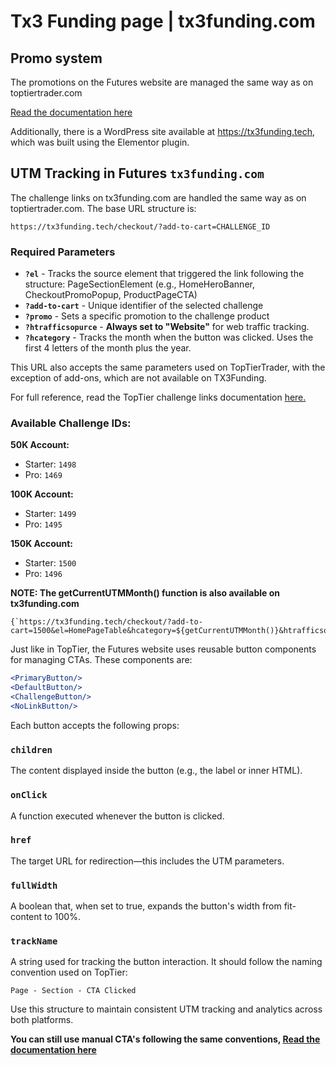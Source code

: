 # Tx3 Funding page | tx3funding.com

## Promo system

The promotions on the Futures website are managed the same way as on toptiertrader.com

[Read the documentation here](#promo-components)

Additionally, there is a WordPress site available at https://tx3funding.tech, which was built using the Elementor plugin.

## UTM Tracking in Futures ```tx3funding.com```

The challenge links on tx3funding.com are handled the same way as on toptiertrader.com.
The base URL structure is:

``
https://tx3funding.tech/checkout/?add-to-cart=CHALLENGE_ID
``

### Required Parameters

- **`?el`** - Tracks the source element that triggered the link following the structure: PageSectionElement (e.g., HomeHeroBanner, CheckoutPromoPopup, ProductPageCTA)
- **`?add-to-cart`** - Unique identifier of the selected challenge
- **`?promo`** - Sets a specific promotion to the challenge product
- **`?htrafficsopurce`** - **Always set to "Website"** for web traffic tracking.
- **`?hcategory`** - Tracks the month when the button was clicked. Uses the first 4 letters of the month plus the year.

This URL also accepts the same parameters used on TopTierTrader, with the exception of add-ons, which are not available on TX3Funding.

For full reference, read the TopTier challenge links documentation [here.](#utm-parameters)

### Available Challenge IDs:

**50K Account:**
- Starter: `1498`
- Pro: `1469`

**100K Account:**
- Starter: `1499`
- Pro: `1495`

**150K Account:**
- Starter: `1500`
- Pro: `1496`

**NOTE: The getCurrentUTMMonth() function is also available on tx3funding.com**
```
{`https://tx3funding.tech/checkout/?add-to-cart=1500&el=HomePageTable&hcategory=${getCurrentUTMMonth()}&htrafficsource=Website`}
```

Just like in TopTier, the Futures website uses reusable button components for managing CTAs. These components are:
```jsx
<PrimaryButton/>
<DefaultButton/>
<ChallengeButton/>
<NoLinkButton/>
```
Each button accepts the following props:

### `children`
The content displayed inside the button (e.g., the label or inner HTML).

### `onClick`
A function executed whenever the button is clicked.

### `href`
The target URL for redirection—this includes the UTM parameters.

### `fullWidth`
A boolean that, when set to true, expands the button's width from fit-content to 100%.

### `trackName`
A string used for tracking the button interaction. It should follow the naming convention used on TopTier:
```
Page - Section - CTA Clicked
```
Use this structure to maintain consistent UTM tracking and analytics across both platforms.

**You can still use manual CTA's following the same conventions, [Read the documentation here](#manual-cta-implementation)**